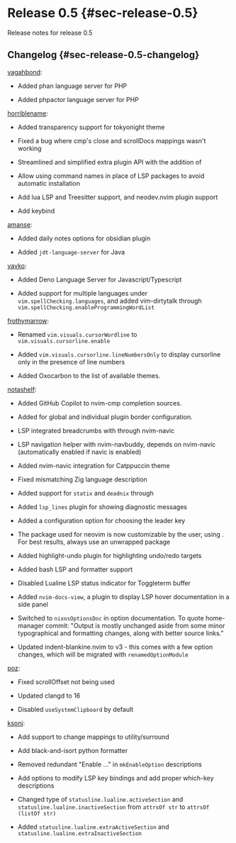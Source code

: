 # Release 0.5 {#sec-release-0.5}

Release notes for release 0.5

## Changelog {#sec-release-0.5-changelog}

[vagahbond](https://github.com/vagahbond):

- Added phan language server for PHP

- Added phpactor language server for PHP

[horriblename](https://github.com/horriblename):

- Added transparency support for tokyonight theme

- Fixed a bug where cmp's close and scrollDocs mappings wasn't working

- Streamlined and simplified extra plugin API with the addition of
  [](#opt-vim.extraPlugins)

- Allow using command names in place of LSP packages to avoid automatic
  installation

- Add lua LSP and Treesitter support, and neodev.nvim plugin support

- Add [](#opt-vim.lsp.mappings.toggleFormatOnSave) keybind

[amanse](https://github.com/amanse):

- Added daily notes options for obsidian plugin

- Added `jdt-language-server` for Java

[yavko](https://github.com/yavko):

- Added Deno Language Server for Javascript/Typescript

- Added support for multiple languages under `vim.spellChecking.languages`, and
  added vim-dirtytalk through `vim.spellChecking.enableProgrammingWordList`

[frothymarrow](https://github.com/FrothyMarrow):

- Renamed `vim.visuals.cursorWordline` to `vim.visuals.cursorline.enable`

- Added `vim.visuals.cursorline.lineNumbersOnly` to display cursorline only in
  the presence of line numbers

- Added Oxocarbon to the list of available themes.

[notashelf](https://github.com/notashelf):

- Added GitHub Copilot to nvim-cmp completion sources.

- Added [](#opt-vim.ui.borders.enable) for global and individual plugin border
  configuration.

- LSP integrated breadcrumbs with [](#opt-vim.ui.breadcrumbs.enable) through
  nvim-navic

- LSP navigation helper with nvim-navbuddy, depends on nvim-navic (automatically
  enabled if navic is enabled)

- Added nvim-navic integration for Catppuccin theme

- Fixed mismatching Zig language description

- Added support for `statix` and `deadnix` through
  [](#opt-vim.languages.nix.extraDiagnostics.types)

- Added `lsp_lines` plugin for showing diagnostic messages

- Added a configuration option for choosing the leader key

- The package used for neovim is now customizable by the user, using
  [](#opt-vim.package). For best results, always use an unwrapped package

- Added highlight-undo plugin for highlighting undo/redo targets

- Added bash LSP and formatter support

- Disabled Lualine LSP status indicator for Toggleterm buffer

- Added `nvim-docs-view`, a plugin to display LSP hover documentation in a side
  panel

- Switched to `nixosOptionsDoc` in option documentation. To quote home-manager
  commit: "Output is mostly unchanged aside from some minor typographical and
  formatting changes, along with better source links."

- Updated indent-blankine.nvim to v3 - this comes with a few option changes,
  which will be migrated with `renamedOptionModule`

[poz](https://poz.pet):

- Fixed scrollOffset not being used

- Updated clangd to 16

- Disabled `useSystemClipboard` by default

[ksonj](https://github.com/ksonj):

- Add support to change mappings to utility/surround

- Add black-and-isort python formatter

- Removed redundant "Enable ..." in `mkEnableOption` descriptions

- Add options to modify LSP key bindings and add proper which-key descriptions

- Changed type of `statusline.lualine.activeSection` and
  `statusline.lualine.inactiveSection` from `attrsOf str` to
  `attrsOf (listOf str)`

- Added `statusline.lualine.extraActiveSection` and
  `statusline.lualine.extraInactiveSection`
